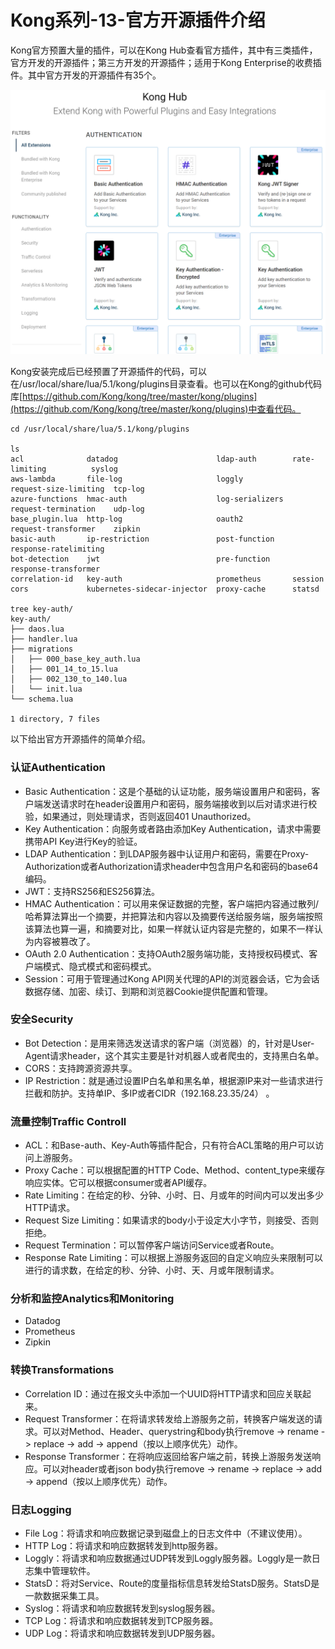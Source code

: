 # Kong系列-13-官方开源插件介绍

Kong官方预置大量的插件，可以在Kong Hub查看官方插件，其中有三类插件，官方开发的开源插件；第三方开发的开源插件；适用于Kong Enterprise的收费插件。其中官方开发的开源插件有35个。

![plugin hub](images/plugin-hub.png)

Kong安装完成后已经预置了开源插件的代码，可以在/usr/local/share/lua/5.1/kong/plugins目录查看。也可以在Kong的github代码库[https://github.com/Kong/kong/tree/master/kong/plugins](https://github.com/Kong/kong/tree/master/kong/plugins)中查看代码。

    cd /usr/local/share/lua/5.1/kong/plugins
    
    ls
    acl              datadog                      ldap-auth        rate-limiting          syslog
    aws-lambda       file-log                     loggly           request-size-limiting  tcp-log
    azure-functions  hmac-auth                    log-serializers  request-termination    udp-log
    base_plugin.lua  http-log                     oauth2           request-transformer    zipkin
    basic-auth       ip-restriction               post-function    response-ratelimiting
    bot-detection    jwt                          pre-function     response-transformer
    correlation-id   key-auth                     prometheus       session
    cors             kubernetes-sidecar-injector  proxy-cache      statsd
    
    tree key-auth/
    key-auth/
    ├── daos.lua
    ├── handler.lua
    ├── migrations
    │   ├── 000_base_key_auth.lua
    │   ├── 001_14_to_15.lua
    │   ├── 002_130_to_140.lua
    │   └── init.lua
    └── schema.lua
    
    1 directory, 7 files

以下给出官方开源插件的简单介绍。

### 认证Authentication

- Basic Authentication：这是个基础的认证功能，服务端设置用户和密码，客户端发送请求时在header设置用户和密码，服务端接收到以后对请求进行校验，如果通过，则处理请求，否则返回401 Unauthorized。
- Key Authentication：向服务或者路由添加Key Authentication，请求中需要携带API Key进行Key的验证。
- LDAP Authentication：到LDAP服务器中认证用户和密码，需要在Proxy-Authorization或者Authorization请求header中包含用户名和密码的base64编码。
- JWT：支持RS256和ES256算法。
- HMAC Authentication：可以用来保证数据的完整，客户端把内容通过散列/哈希算法算出一个摘要，并把算法和内容以及摘要传送给服务端，服务端按照该算法也算一遍，和摘要对比，如果一样就认证内容是完整的，如果不一样认为内容被篡改了。
- OAuth 2.0 Authentication：支持OAuth2服务端功能，支持授权码模式、客户端模式、隐式模式和密码模式。
- Session：可用于管理通过Kong API网关代理的API的浏览器会话，它为会话数据存储、加密、续订、到期和浏览器Cookie提供配置和管理。

### 安全Security

- Bot Detection：是用来筛选发送请求的客户端（浏览器）的，针对是User-Agent请求header，这个其实主要是针对机器人或者爬虫的，支持黑白名单。
- CORS：支持跨源资源共享。
- IP Restriction：就是通过设置IP白名单和黑名单，根据源IP来对一些请求进行拦截和防护。支持单IP、多IP或者CIDR（192.168.23.35/24） 。

### 流量控制Traffic Controll

- ACL：和Base-auth、Key-Auth等插件配合，只有符合ACL策略的用户可以访问上游服务。
- Proxy Cache：可以根据配置的HTTP Code、Method、content_type来缓存响应实体。它可以根据consumer或者API缓存。
- Rate Limiting：在给定的秒、分钟、小时、日、月或年的时间内可以发出多少HTTP请求。
- Request Size Limiting：如果请求的body小于设定大小字节，则接受、否则拒绝。
- Request Termination：可以暂停客户端访问Service或者Route。
- Response Rate Limiting：可以根据上游服务返回的自定义响应头来限制可以进行的请求数，在给定的秒、分钟、小时、天、月或年限制请求。

### 分析和监控Analytics和Monitoring

- Datadog
- Prometheus
- Zipkin

### 转换Transformations

- Correlation ID：通过在报文头中添加一个UUID将HTTP请求和回应关联起来。
- Request Transformer：在将请求转发给上游服务之前，转换客户端发送的请求。可以对Method、Header、querystring和body执行remove -> rename -> replace -> add -> append（按以上顺序优先）动作。
- Response Transformer：在将响应返回给客户端之前，转换上游服务发送响应。可以对header或者json body执行remove -> rename -> replace -> add -> append（按以上顺序优先）动作。

### 日志Logging

- File Log：将请求和响应数据记录到磁盘上的日志文件中（不建议使用）。
- HTTP Log：将请求和响应数据转发到http服务器。
- Loggly：将请求和响应数据通过UDP转发到Loggly服务器。Loggly是一款日志集中管理软件。
- StatsD：将对Service、Route的度量指标信息转发给StatsD服务。StatsD是一款数据采集工具。
- Syslog：将请求和响应数据转发到syslog服务器。
- TCP Log：将请求和响应数据转发到TCP服务器。
- UDP Log：将请求和响应数据转发到UDP服务器。